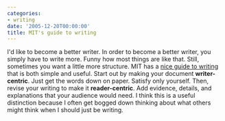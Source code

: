 ```yaml
---
categories:
- writing
date: '2005-12-20T00:00:00'
title: MIT's guide to writing
---
```



I'd like to become a better writer. In order to become a better writer, you simply have to write more. Funny how most things are like that. Still, sometimes you want a little more structure. MIT has a [nice guide to writing](http://web.mit.edu/writing/Resources/Writers/process.html) that is both simple and useful. Start out by making your document <strong>writer-centric</strong>. Just get the words down on paper. Satisfy only yourself. Then, revise your writing to make it <strong>reader-centric</strong>. Add evidence, details, and explanations that your audience would need. I think this is a useful distinction because I often get bogged down thinking about what others might think when I should just be writing.

